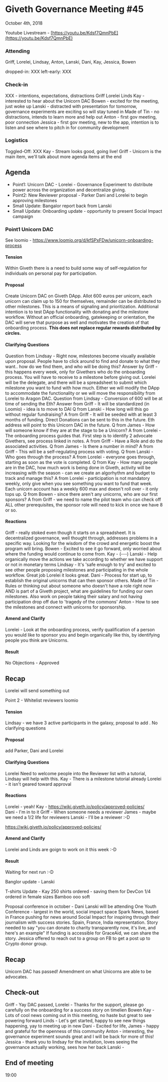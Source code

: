 # Giveth Governance Meeting #45


October 4th, 2018


Youtube Livestream - [https://youtu.be/Kdsf7QmnPbE](https://youtu.be/Kdsf7QmnPbE)


### Attending

Griff, Lorelei, Lindsay, Anton, Lanski, Dani, Kay, Jessica, Bowen 

dropped-in: XXX
left-early: XXX


###  Check-in

XXX - intentions, expectations, distractions
Griff
Lorelei
Linds
Kay - interested to hear about the Unicorn DAC
Bowen - excited for the meeting, just woke up
Lanski - distracted with presentation for tomorrow, governance experiments are exciting so will stay tuned in
Made of Tin - no distractions, intends to learn more and help out
Anton - first gov meeting, poor connection 
Jessica - first gov meeting, new to the app, intention is to listen and see where to pitch in for community development



### Logistics

Toggled-Off: XXX
Kay - Stream looks good, going live!
Griff - Unicorn is the main item, we'll talk about more agenda items at the end



## Agenda

*   Point1: Unicorn DAC - Lorelei - Governance Experiment to distribute power across the organization and decentralize giving.
*   Point2: New Reviewer proposal - Parker Dani and Lorelei to begin approving milestones
*   Small Update: Bangalor report back from Lanski
*   Small Update: Onboarding update - opportunity to present Social Impact campaign

### Point1 Unicorn DAC
See loomio - https://www.loomio.org/d/kfSPxFDw/unicorn-onboarding-process

#### Tension

Within Giveth there is a need to build some way of self-regulation for individuals on personal pay for participation.

#### Proposal
Create Unicorn DAC on Giveth DApp. Allot 600 euros per unicorn, each unicorn can claim up to 150 for themselves, remainder can be distributed to other milestones. This is a means of signaling and prioritization.
Additional intention is to test DApp functionality with donating and the milestone workflow.
Without an official onboarding, gatekeeping or orientation, the DAC will serve that purpose as well and motivates the creation of that onboarding process.
**This does not replace regular rewards distributed by circles.**

#### Clarifying Questions
Question from Lindsay - Right now, milestones become visually available upon proposal. People have to click around to find and donate to what they want.. how do we find them, and who will be doing this?
Answer by Griff - this happens every week, only for Givethers who do the onboarding process. You will have to receive to a milestone before giving out.  Lorelei will be the delegate, and there will be a spreadsheet to submit which milestone you want to fund with how much.  Either we will modify the DApp to accommodate the functionality or we will move the responsibility from Lorelei to Aragon DAC.
Question from Lindsay - Conversion of 600 will be at time of sending the Eth?
Answer from Griff - It will be standardized (in Loomio) - idea is to move to DAI
Q from Lanski - How long will this go without regular fundraising?
A from Griff - It will be seeded with at least 3 months of funding.  Direct Donations can be sent to this in the future. Eth address will point to this Unicorn DAC in the future.
Q from James - How will someone know if they are at the stage to be a Unicorn?
A from Lorelei - The onboarding process guides that. First step is to identify 2 advocate Givethers, see process linked in notes.
A from Griff - Have a Role and do the associated activities.
Q from James - Is there a number in mind?
A from Griff - This will be a self-regulating process with voting.
Q from Lanski - Who goes through the process?
A from Lorelei - everyone goes through, starting as soon as the vote is completed.
Q from Kay - How many people are in the DAC, how much work is being done in Giveth, activity will be increasing with the season - can we create an algorhythm and budget to track and manage this?
A from Lorelei - participation is not mandatory weekly, only give when you see something you want to fund that week. Each unicorn account has a weekly 600 max and doesn't roll over - it only tops up.
Q from Bowen - since there aren't any unicorns, who are our first sponsors?
A from Griff - we need to name the pilot team who can check off ALL other prerequisites, the sponsor role will need to kick in once we have 8 or so.

#### Reactions

Griff - really stoked even though it starts on a spreadsheet. It is decentralized governance, well thought through, addresses problems in a specific way.  Looking for the wisdom of the crowd and energetic boost the program will bring.
Bowen - Excited to see it go forward, only worried about where the funding would continue to come from.
Kay - (---)
Lanski - Help organically move the actions we take according to whether we have support or not in monetary terms
Lindsay - It's 'safe enough to try' and excited to see other people proposing milestones and participating in the whole workflow. Great job Lorelei it looks great.
Dani - Process for start up, to establish the original unicorns that can then sponsor others.
Made of Tin - Rules or thinking out about someone who doesn't have a role right now AND is part of a Giveth project, what are guidelines for funding our own milestones.  Also work on people taking their salary and not having participation drop off due to 'tragedy of the commons'
Anton - How to see the milestones and connect with unicorns for sponsorship.


#### Amend and Clarify

Lorelei - Look at the onboarding process, verify qualification of a person you would like to sponsor you and begin organically like this, by identifying people you think are Unicorns.

#### Result

No Objections - Approved


## Recap

Lorelei will send something out



Point 2 - Whitelist reviewers loomio


#### Tension

Lindsay - we have 3 active participants in the galaxy, proposal to add .
No clarifying questions

#### Proposal
add Parker, Dani and Lorelei

#### Clarifying Questions
Lorelei Need to welcome people into the Reviewer list with a tutorial, Lindsay will help with this.
Kay - There is a milestone tutorial already
Lorelei - it isn't geared toward approval

#### Reactions

Lorelei - yeah! 
Kay - https://wiki.giveth.io/policy/approved-policies/  
Dani - I'm in to it
Griff - When someone needs a reviewer
James - maybe we need a 1/2 life for reviewers
Lanski - I'll be a reviewer :-D

https://wiki.giveth.io/policy/approved-policies/


#### Amend and Clarify

Lorelei and Linds are goign to work on it this week :-D


#### Result
Waiting for next run :-D 



Banglor update - Lanski

T-shirts Update - Kay
250 shirts ordered - saving them for DevCon
1/4 ordered in female sizes
Bamboo ooo soft


Proposal conference in october - Dani
Lanski will be attending One Youth Conference - largest in the world, social impact space
Spark News, based in France pushing for news around Social Impact for inspiring through their journalism with success stories. Spain, France, India representation. Story needed to say "you can donate to charity transparently now, it's live, and here's an example"  If funding is accessible for GraceAid, we can share the story.
Jessica offered to reach out to a group on FB to get a post up to Crypto donor group. 



## Recap

Unicorn DAC has passed! Amendment on what Unicorns are able to be advocates.



## Check-out
Griff - Yay DAC passed,
Lorelei - Thanks for the support, please go carefully on the onboarding for a success story on timelien
Bowen
Kay - Lots of cool news coming out in this meeting, no haste but great to see powering forward
Linds - Let's get started, happy to see new things happening, yay to meeting up in new
Dani - Excited for life, 
James - happy and grateful for the openness of this community
Anton - interesting, the governance experiment sounds great and I will be back for more of this!
Jessica - thank you to lindsay for the invitation, loves seeing the governance actually working, sees how her back
Lanski - 



## End of meeting

19:00
